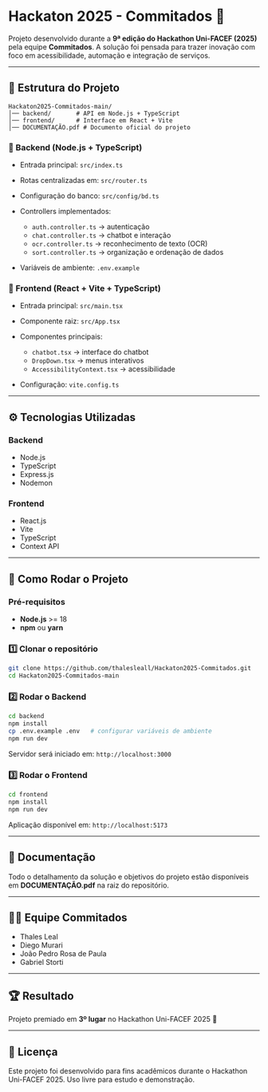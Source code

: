 # Hackaton 2025 - Commitados 🚀

Projeto desenvolvido durante a **9ª edição do Hackathon Uni-FACEF (2025)** pela equipe **Commitados**. A solução foi pensada para trazer inovação com foco em acessibilidade, automação e integração de serviços.

---

## 📂 Estrutura do Projeto

```
Hackaton2025-Commitados-main/
│── backend/       # API em Node.js + TypeScript
│── frontend/      # Interface em React + Vite
│── DOCUMENTAÇÃO.pdf # Documento oficial do projeto
```

### 🔹 Backend (Node.js + TypeScript)

* Entrada principal: `src/index.ts`
* Rotas centralizadas em: `src/router.ts`
* Configuração do banco: `src/config/bd.ts`
* Controllers implementados:

  * `auth.controller.ts` → autenticação
  * `chat.controller.ts` → chatbot e interação
  * `ocr.controller.ts` → reconhecimento de texto (OCR)
  * `sort.controller.ts` → organização e ordenação de dados
* Variáveis de ambiente: `.env.example`

### 🔹 Frontend (React + Vite + TypeScript)

* Entrada principal: `src/main.tsx`
* Componente raiz: `src/App.tsx`
* Componentes principais:

  * `chatbot.tsx` → interface do chatbot
  * `DropDown.tsx` → menus interativos
  * `AccessibilityContext.tsx` → acessibilidade
* Configuração: `vite.config.ts`

---

## ⚙️ Tecnologias Utilizadas

### Backend

* Node.js
* TypeScript
* Express.js
* Nodemon

### Frontend

* React.js
* Vite
* TypeScript
* Context API

---

## 🚀 Como Rodar o Projeto

### Pré-requisitos

* **Node.js** >= 18
* **npm** ou **yarn**

### 1️⃣ Clonar o repositório

```bash
git clone https://github.com/thalesleall/Hackaton2025-Commitados.git
cd Hackaton2025-Commitados-main
```

### 2️⃣ Rodar o Backend

```bash
cd backend
npm install
cp .env.example .env   # configurar variáveis de ambiente
npm run dev
```

Servidor será iniciado em: `http://localhost:3000`

### 3️⃣ Rodar o Frontend

```bash
cd frontend
npm install
npm run dev
```

Aplicação disponível em: `http://localhost:5173`

---

## 📖 Documentação

Todo o detalhamento da solução e objetivos do projeto estão disponíveis em **DOCUMENTAÇÃO.pdf** na raiz do repositório.

---

## 👨‍💻 Equipe Commitados

* Thales Leal
* Diego Murari
* João Pedro Rosa de Paula
* Gabriel Storti

---

## 🏆 Resultado

Projeto premiado em **3º lugar** no Hackathon Uni-FACEF 2025 🎉

---

## 📜 Licença

Este projeto foi desenvolvido para fins acadêmicos durante o Hackathon Uni-FACEF 2025. Uso livre para estudo e demonstração.
